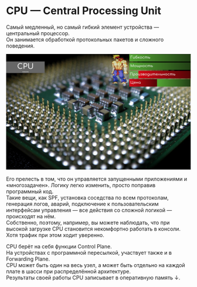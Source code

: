 # CPU — Central Processing Unit

Самый медленный, но самый гибкий элемент устройства — центральный процессор.  
Он занимается обработкой протокольных пакетов и сложного поведения.

![](../../.gitbook/assets/image%20%2892%29.png)

Его прелесть в том, что он управляется запущенными приложениями и «многозадачен». Логику легко изменить, просто поправив программный код.  
Такие вещи, как SPF, установка соседства по всем протоколам, генерация логов, аварий, подключение к пользовательским интерфейсам управления — все действия со сложной логикой — происходят на нём.  
Собственно, поэтому, например, вы можете наблюдать, что при высокой загрузке CPU становится некомфортно работать в консоли. Хотя трафик при этом ходит уверенно.  
  
CPU берёт на себя функции Control Plane.  
На устройствах с программной пересылкой, участвует также и в Forwarding Plane.  
CPU может быть один на весь узел, а может быть отдельно на каждой плате в шасси при распределённой архитектуре.  
Результаты своей работы CPU записывает в оперативную память ↓.  


